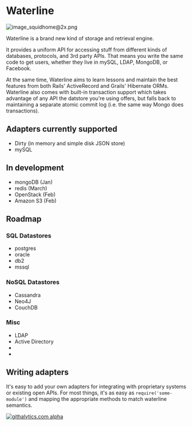# Waterline

![image_squidhome@2x.png](http://i.imgur.com/7rMxw.png) 

Waterline is a brand new kind of storage and retrieval engine.  

It provides a uniform API for accessing stuff from different kinds of databases, protocols, and 3rd party APIs.  That means you write the same code to get users, whether they live in mySQL, LDAP, MongoDB, or Facebook.

At the same time, Waterline aims to learn lessons and maintain the best features from  both Rails' ActiveRecord and Grails' Hibernate ORMs.
Waterline also comes with built-in transaction support which takes advantage of any API the datstore you're using offers, but falls back to maintaining a separate atomic commit log (i.e. the same way Mongo does transactions).


## Adapters currently supported

* Dirty (in memory and simple disk JSON store)
* mySQL

## In development
* mongoDB (Jan)
* redis (March)
* OpenStack (Feb)
* Amazon S3 (Feb)


## Roadmap

### SQL Datastores
* postgres
* oracle
* db2
* mssql

### NoSQL Datastores
* Cassandra
* Neo4J
* CouchDB

### Misc
* LDAP
* Active Directory
* 
* 

## Writing adapters

It's easy to add your own adapters for integrating with proprietary systems or existing open APIs.  For most things, it's as easy as `require('some-module')` and mapping the appropriate methods to match waterline semantics.



[![githalytics.com alpha](https://cruel-carlota.pagodabox.com/a22d3919de208c90c898986619efaa85 "githalytics.com")](http://githalytics.com/mikermcneil/waterline)

